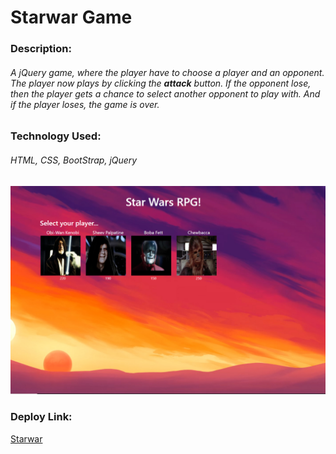 # Starwar Game

### Description:

###### A jQuery game, where the player have to choose a player and an opponent. The player now plays by clicking the **attack** button. If the opponent lose, then the player gets a chance to select another opponent to play with. And if the player loses, the game is over.

### Technology Used:

###### HTML, CSS, BootStrap, jQuery

![Game Image](/assets/images/starwar.png)

### Deploy Link:

[Starwar](https://atrinik11.github.io/starwar/)
